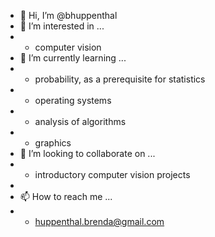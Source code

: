 - 👋 Hi, I’m @bhuppenthal
- 👀 I’m interested in ...
- - computer vision
- 🌱 I’m currently learning ...
- - probability, as a prerequisite for statistics
- - operating systems
- - analysis of algorithms
- - graphics
- 💞️ I’m looking to collaborate on ...
- - introductory computer vision projects
- 
- 📫 How to reach me ...
- - huppenthal.brenda@gmail.com


<!---
bhuppenthal/bhuppenthal is a ✨ special ✨ repository because its `README.md` (this file) appears on your GitHub profile.
You can click the Preview link to take a look at your changes.
--->

